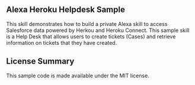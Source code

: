 ## Alexa Heroku Helpdesk Sample

This skill demonstrates how to build a private Alexa skill to access Salesforce data powered by Herkou and Heroku Connect. This sample skill is a Help Desk that allows users to create tickets (Cases) and retrieve information on tickets that they have created.

## License Summary

This sample code is made available under the MIT license. 
